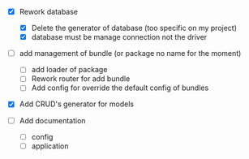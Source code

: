 - [x] Rework database
  - [x] Delete the generator of database (too specific on my project)
  - [x] database must be manage connection not the driver

- [ ] add management of bundle (or package no name for the moment)
  - [ ] add loader of package
  - [ ] Rework router for add bundle
  - [ ] Add config for override the default config of bundles

- [x] Add CRUD's generator for models

- [ ] Add documentation
  - [ ] config
  - [ ] application
